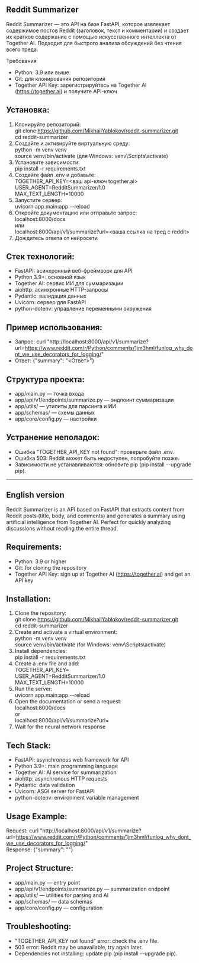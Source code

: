 
Reddit Summarizer 
---
Reddit Summarizer — это API на базе FastAPI, которое извлекает содержимое постов Reddit (заголовок, текст и комментарии) и создает их краткое содержание с помощью искусственного интеллекта от Together AI. Подходит для быстрого анализа обсуждений без чтения всего треда.

Требования  
- Python: 3.9 или выше  
- Git: для клонирования репозитория  
- Together API Key: зарегистрируйтесь на Together AI (https://together.ai) и получите API-ключ  

Установка:
---
1. Клонируйте репозиторий:  
   git clone https://github.com/MikhailYablokov/reddit-summarizer.git  
   cd reddit-summarizer  
2. Создайте и активируйте виртуальную среду:  
   python -m venv venv  
   source venv/bin/activate (для Windows: venv\Scripts\activate)  
3. Установите зависимости:  
   pip install -r requirements.txt  
4. Создайте файл .env и добавьте:  
   TOGETHER_API_KEY=<ваш api-ключ together.ai>  
   USER_AGENT=RedditSummarizer/1.0  
   MAX_TEXT_LENGTH=10000  
5. Запустите сервер:  
   uvicorn app.main:app --reload  
6. Откройте документацию или отправьте запрос:  
   localhost:8000/docs  
   или  
   localhost:8000/api/v1/summarize?url=<ваша ссылка на тред с reddit>  
7. Дождитесь ответа от нейросети  

Стек технологий:
---
- FastAPI: асинхронный веб-фреймворк для API  
- Python 3.9+: основной язык  
- Together AI: сервис ИИ для суммаризации  
- aiohttp: асинхронные HTTP-запросы  
- Pydantic: валидация данных  
- Uvicorn: сервер для FastAPI  
- python-dotenv: управление переменными окружения  

Пример использования:
---
- Запрос: curl "http://localhost:8000/api/v1/summarize?url=https://www.reddit.com/r/Python/comments/1jm3hml/funlog_why_dont_we_use_decorators_for_logging/"  
- Ответ: {"summary": "<Ответ>"}  

Структура проекта:
---
- app/main.py — точка входа  
- app/api/v1/endpoints/summarize.py — эндпоинт суммаризации  
- app/utils/ — утилиты для парсинга и ИИ  
- app/schemas/ — схемы данных  
- app/core/config.py — настройки

Устранение неполадок:
---
- Ошибка "TOGETHER_API_KEY not found": проверьте файл .env.  
- Ошибка 503: Reddit может быть недоступен, попробуйте позже.  
- Зависимости не устанавливаются: обновите pip (pip install --upgrade pip).  

---

English version
---
Reddit Summarizer is an API based on FastAPI that extracts content from Reddit posts (title, body, and comments) and generates a summary using artificial intelligence from Together AI. Perfect for quickly analyzing discussions without reading the entire thread.

Requirements:
---
- Python: 3.9 or higher  
- Git: for cloning the repository  
- Together API Key: sign up at Together AI (https://together.ai) and get an API key  

Installation:
---
1. Clone the repository:  
   git clone https://github.com/MikhailYablokov/reddit-summarizer.git  
   cd reddit-summarizer  
2. Create and activate a virtual environment:  
   python -m venv venv  
   source venv/bin/activate (for Windows: venv\Scripts\activate)  
3. Install dependencies:  
   pip install -r requirements.txt  
4. Create a .env file and add:  
   TOGETHER_API_KEY=<your together.ai api key>  
   USER_AGENT=RedditSummarizer/1.0  
   MAX_TEXT_LENGTH=10000  
5. Run the server:  
   uvicorn app.main:app --reload  
6. Open the documentation or send a request:  
   localhost:8000/docs  
   or  
   localhost:8000/api/v1/summarize?url=<your reddit thread link>  
7. Wait for the neural network response  

Tech Stack:
---
- FastAPI: asynchronous web framework for API  
- Python 3.9+: main programming language  
- Together AI: AI service for summarization  
- aiohttp: asynchronous HTTP requests  
- Pydantic: data validation  
- Uvicorn: ASGI server for FastAPI  
- python-dotenv: environment variable management  

Usage Example:
---
Request: curl "http://localhost:8000/api/v1/summarize?url=https://www.reddit.com/r/Python/comments/1jm3hml/funlog_why_dont_we_use_decorators_for_logging/"  
Response: {"summary": "<response>"}  

Project Structure:
---
- app/main.py — entry point  
- app/api/v1/endpoints/summarize.py — summarization endpoint  
- app/utils/ — utilities for parsing and AI  
- app/schemas/ — data schemas  
- app/core/config.py — configuration

Troubleshooting:
---
- "TOGETHER_API_KEY not found" error: check the .env file.  
- 503 error: Reddit may be unavailable, try again later.  
- Dependencies not installing: update pip (pip install --upgrade pip).